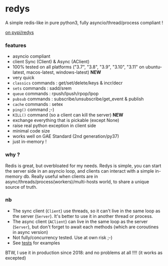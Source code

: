 # redys

A simple redis-like in pure python3, fully asyncio/thread/process compliant !

[on pypi/redys](https://pypi.org/project/redys/)

### features

- asyncio compliant
- client Sync (Client) & Async (AClient)
- 100% tested on all platforms ("3.7", "3.8", "3.9", "3.10", "3.11" on  ubuntu-latest, macos-latest, windows-latest) **NEW**
- very quick
- `classics` commands : get/set/delete/keys & incr/decr
- `sets` commands : sadd/srem
- `queue` commands : rpush/lpush/rpop/lpop
- `pubsub` commands : subscribe/unsubscribe/get_event & publish
- `cache` commands : setex
- `ping()` command ;-)
- `KILL()` command (so a client can kill the server) **NEW**
- exchange everything that is pickable (except None)
- raise real python exception in client side
- minimal code size
- works well on GAE Standard (2nd generation/py37)
- just in-memory !



### why ?

Redis is great, but overbloated for my needs. Redys is simple, you can start
the server side in an asyncio loop, and clients can interact with a simple
in-memory db. Really useful when clients are in
async/threads/process(workers)/multi-hosts world, to share a unique source of truth.

### nb

- The sync client (`Client`) use threads, so it can't live in the same loop as the server (`Server`). It's better to use it in another thread or process.
- The async client (`AClient`) can live in the same loop as the server (`Server`), but don't forget to await each methods (which are coroutines in async version)
- Not fully/concurrency tested. Use at own risk ;-)
- See [tests](https://github.com/manatlan/redys/blob/master/tests.py) for examples

BTW, I use it in production since 2018: and no problems at all !!!! (it works as excepted)
